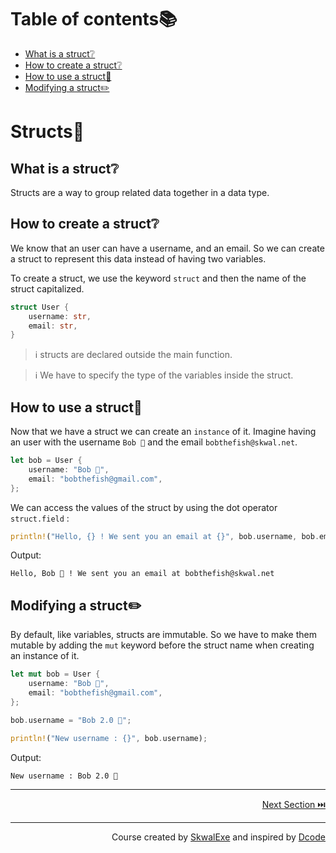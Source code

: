 # Table of contents📚
- [What is a struct❔](#what-is-a-struct)
- [How to create a struct❔](#how-to-create-a-struct)
- [How to use a struct🤹](#how-to-use-a-struct)
- [Modifying a struct✏️](#modifying-a-struct️)


# Structs🧱
## What is a struct❔
Structs are a way to group related data together in a data type.
## How to create a struct❔
We know that an user can have a username, and an email.
So we can create a struct to represent this data instead of having two variables.

To create a struct, we use the keyword `struct` and then the name of the struct capitalized.
```rust
struct User {
    username: str,
    email: str,
}
```
> ℹ️ structs are declared outside the main function.

> ℹ️ We have to specify the type of the  variables inside the struct.

## How to use a struct🤹
Now that we have a struct we can create an `instance` of it.
Imagine having an user with the username `Bob 🐡` and the email `bobthefish@skwal.net`.
```rust
let bob = User {
    username: "Bob 🐡",
    email: "bobthefish@gmail.com",
};
```
We can access the values of the struct by using the dot operator `struct.field` : 
```rust
println!("Hello, {} ! We sent you an email at {}", bob.username, bob.email);
```
Output:
```
Hello, Bob 🐡 ! We sent you an email at bobthefish@skwal.net
```

## Modifying a struct✏️
By default, like variables, structs are immutable.
So we have to make them mutable by adding the `mut` keyword before the struct name when creating an instance of it.

```rust
let mut bob = User {
    username: "Bob 🐡",
    email: "bobthefish@gmail.com",
};

bob.username = "Bob 2.0 🐠";

println!("New username : {}", bob.username);
```
Output:
```
New username : Bob 2.0 🐠
```



---

<p align="right"><a href="../tuple-structs">Next Section ⏭️</a></p>


---

<p align="right">Course created by <a href="https://github.com/SkwalExe/" target="_blank">SkwalExe</a> and inspired by <a href="https://www.youtube.com/watch?v=vOMJlQ5B-M0&list=PLVvjrrRCBy2JSHf9tGxGKJ-bYAN_uDCUL" target="_blank">Dcode</a></p>